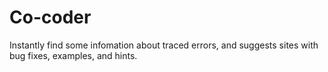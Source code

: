 # Co-coder
Instantly find some infomation about traced errors, and suggests sites with bug fixes, examples, and hints.
